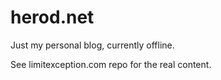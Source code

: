 # herod.net
Just my personal blog, currently offline.

See limitexception.com repo for the real content.


